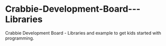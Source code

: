 # Crabbie-Development-Board---Libraries
Crabbie Development Board - Libraries and example to get kids started with programming. 
